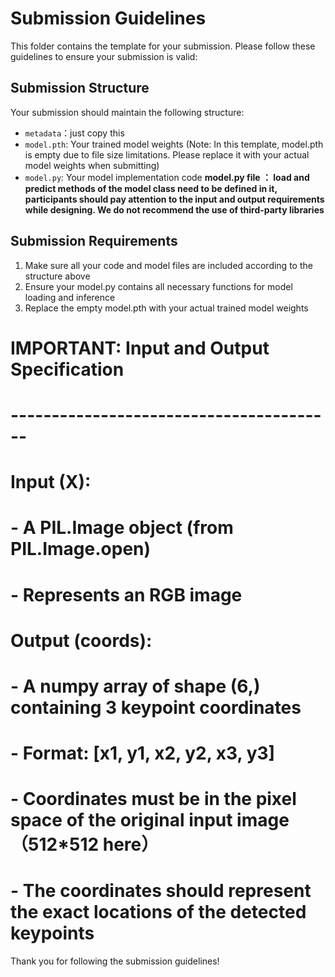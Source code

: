 # Submission Guidelines

This folder contains the template for your submission. Please follow these guidelines to ensure your submission is valid:

## Submission Structure
Your submission should maintain the following structure:
- `metadata`：just copy this
- `model.pth`: Your trained model weights (Note: In this template, model.pth is empty due to file size limitations. Please replace it with your actual model weights when submitting)
- `model.py`: Your model implementation code
**model.py file ： load and predict methods of the model class need to be defined in it, participants should pay attention to the input and output requirements while designing. We do not recommend the use of third-party libraries**
## Submission Requirements
1. Make sure all your code and model files are included according to the structure above
2. Ensure your model.py contains all necessary functions for model loading and inference
3. Replace the empty model.pth with your actual trained model weights

# IMPORTANT: Input and Output Specification
# ----------------------------------------
# Input (X):   
#   - A PIL.Image object (from PIL.Image.open)
#   - Represents an RGB image 
# 
# Output (coords):
#   - A numpy array of shape (6,) containing 3 keypoint coordinates
#   - Format: [x1, y1, x2, y2, x3, y3]
#   - Coordinates must be in the pixel space of the original input image（512*512 here）
#   - The coordinates should represent the exact locations of the detected keypoints
Thank you for following the submission guidelines!
